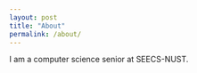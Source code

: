 ```yaml
---
layout: post
title: "About"
permalink: /about/
---
```


I am a computer science senior at SEECS-NUST.